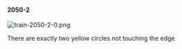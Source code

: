 #### 2050-2
![train-2050-2-0.png](https://github.com/lil-lab/nlvr/raw/master/nlvr/train/images/55/train-2050-2-0.png "train-2050-2-0.png")

There are exactly two yellow circles not touching the edge